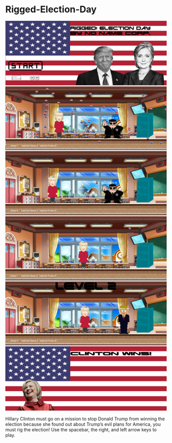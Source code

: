 # Rigged-Election-Day
<img src="https://github.com/EldonWu/Rigged-Election-Day/blob/master/CaptureT.PNG">
<img src="https://github.com/EldonWu/Rigged-Election-Day/blob/master/Capture2.PNG">
<img src="https://github.com/EldonWu/Rigged-Election-Day/blob/master/Capture4.PNG">
<img src="https://github.com/EldonWu/Rigged-Election-Day/blob/master/Capture3.PNG">
<img src="https://github.com/EldonWu/Rigged-Election-Day/blob/master/Capture1.PNG">
<img src="https://github.com/EldonWu/Rigged-Election-Day/blob/master/CaptureEnd.PNG">
<p>Hillary Clinton must go on a mission to stop Donald Trump from winning the election because she found out about Trump’s evil plans for America, you must rig the election! Use the spacebar, the right, and left arrow keys to play.</p>
